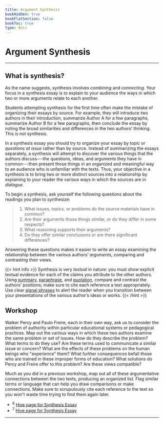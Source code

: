 ```yaml
---
title: Argument Synthesis
bookHidden: true
bookFlatSection: false
bookToc: true
type: docs
---
```



# Argument Synthesis

---

## What is synthesis?

As the name suggests, synthesis involves *combining* and *connecting*. Your focus in a synthesis essay is to explain to your audience the ways in which two or more arguments relate to each another. 

Students attempting synthesis for the first time often make the mistake of organizing their essays by source. For example, they will introduce two authors in their introduction, summarize Author A for a few paragraphs, summarize Author B for a few paragraphs, then conclude the essay by noting the broad similarities and differences in the two authors’ thinking. This is *not* synthesis.

In a synthesis essay you should try to organize your essay by *topic* or *questions at issue* rather than by source. Instead of summarizing the essays separately, a synthesis will attempt to discover the various things that the authors discuss---the questions, ideas, and arguments they have in common---then present those things in an organized and meaningful way to an audience who is unfamiliar with the texts. Thus, your objective in a synthesis is to bring two or more distinct sources into a relationship by explaining to your reader the various ways in which the sources are in *dialogue*.

To begin a synthesis, ask yourself the following questions about the readings you plan to synthesize:

>1. What issues, topics, or problems do the source materials have in common?  
>2. Are their arguments those things similar, or do they differ in some respects? 
>3. What reasoning supports their arguments? 
>4. Do they offer similar conclusions or are there significant differences?

Answering these questions makes it easier to write an essay examining the relationship between the various authors’ *arguments*, comparing and contrasting their views.

{{< hint info >}}
<i class="fas fa-exclamation-circle"></i> Synthesis is very *textual* in nature: you must show explicit textual evidence for each of the claims you attribute to the other authors. Using [summary](/resources/open-handbook/chapter-8/), [paraphrase](/resources/open-handbook/chapter-8/), and [quotation](/resources/open-handbook/chapter-8/), compare and contrast the authors’ positions; make sure to cite each reference a text appropriately. Use clear [signal phrases](/resources/open-handbook/chapter-8/) to alert the reader when you transition between your presentations of the various author’s ideas or works.
{{< /hint >}}

## Workshop

Walker Percy and Paulo Freire, each in their own way, ask us to consider the problem of authority within particular educational systems or pedagogical practices. Map out the various ways in which these two authors examine the same problem or set of issues. How do they describe the problem? What terms to do they use? Are these terms used to communicate a similar issue or concern? What are the effects of these problems on the human beings who "experience" them? What further consequences befall those who are trained in these improper forms of education? What solutions do Percy and Freire offer to this problem? Are these views compatible?

Much as you did in a previous workshop, map out all of these argumentative connections between the two texts, producing an organized list. Flag similar terms or language that can help you draw comparisons or make connections. Make sure to scrupulously cite each reference to the text so you won't waste time trying to find them again later. 

  - <i class="fab fa-forumbee"></i> <sup>6</sup> [Hive page for Synthesis Essay](https://drive.google.com/drive/folders/1-K4aFfLLND3Vs5UOYZqheFkR6cAZ_tr8?usp=sharing)
  - <i class="fab fa-forumbee"></i> <sup>7</sup> [Hive page for Synthesis Essay](https://drive.google.com/drive/folders/1BMPafMkU8r8jdp8hkSl_1fzig-p7HMwP?usp=sharing)

---
<!---
## Advice on Structure

Your focus in a synthesis essay is to explain to your audience the way(s) in which these two arguments relate to one another. However, you do not want to write a summary of Freire’s ideas followed by a summary of Percy’s ideas and then conclude. Instead, the idea is that you have meticulously discovered all the moments the arguments appear to be in dialog with each other and then organize your essay in such a way as to emphasize those commonalities. For that reason, your essay should proceed **topically**. But how should you structure the synthesis essay?

At the risk of stealing your sovereignty, you might consider the following way of organizing your inquiry and analysis of the essays 

I. **Introduction**. Give appropriate **context**. Tell the reader the full names of these authors. Mention the texts that you will discuss. Let your audience know what is at stake here---the problem the authors examine---and what you hope to accomplish in your essay. A thesis is generally a good idea here!

II. **Examine how both Percy and Freire diagnose the problem of authority within education**. How do Freire and Percy describe the problem of authority? What ideas, arguments, and terms do they share? While Percy predominantly uses metaphors drawn from tourism and consumerism to critique failed approaches to education, Freire uses one about banking. For example, Percy criticizes efforts to “know” if they involve merely receiving an “educational package.”  This term seems virtually identical to Freire’s idea of “banking,” where a teacher makes a “deposit” into the mind of a student. Both authors are similarly concerned with “teachers” or “experts” or “professional knowers” who have a problematic relationship with the “student” or person who desires to know or understand new things about the world. There are many other connections of significance. Exhaustively map out how they use similar ideas and terms to describe this problem within education. Remember, in synthesis it is important to *point to the specific language that these authors use* (i.e. quote).

III. **Demonstrate how both authors explain the dire consequences or results from what you’ve described in section II**. How do they both discuss what happens to us when we find ourselves in this kind of educational environment? They both describe a number of significant consequences. Compare and contrast these ideas. Again, explain to your audience the specific language that the authors use.

IV. **Explain how both authors attempt to offer solutions to this problem to avoid what you’ve described in section III**. Are there differences of opinion here? If so, how? Are their views compatible? Here it might be helpful to imagine what Freire would say in response to Percy’s essay and vice versa.

V. **Conclusion**. Avoid the “summary” conclusion. Make some observations; do some analysis. Explain the significance of what you’ve just synthesized. Impress us.

### Other advice:

- This is good advice for any essay: use your topic sentences to clearly declare the subject of the paragraph and indicate a transition or new direction in your essay. For example, you could begin section III by stating: “Both Percy and Freire explain the dire consequences of these authoritarian models of education.” Not the greatest topic sentence, but it demonstrates your intent to show how *both* authors are making *similar points* within their broader attempts to argue a thesis about education and authority.

- Other advice for writing about Percy. Your instinct is to tell your readers about the Grand Canyon, traveling to Mexico, viewing the Statue of Liberty, the dogfish. However, unless great care is taken, these examples will seem very strange indeed to readers who have not encountered Percy’s essay. They will expect that you will be discussing the problem of authority and education; if you discuss these stories you may completely baffle your readers–like trying to explain Baker’s story of his shoe and plushy backhoe scoops. Remember, these stories are just *illustrations* or *examples* of a larger argument that can be plainly articulated. The best idea is to *try and act as Percy’s translator for your audienc*e by *explaining the argument* he is trying to illustrate by using general and plain terms. Words like “sovereignty” and “professional knower” and “expert” and “tourist” and “consumer” are readily understandable by anyone who speaks English. Why the Grand Canyon and tourists in Mexico are in your essay about education is not. Ask yourself what Percy is attempting to illustrate using the example or story, then just state that argument clearly.

- A final note. At the end of your essay, your audience should have a *very* good understanding of the basic arguments and claims put forth by both Freire and Percy. Part of your job in a synthesis essay is to educate your audience about these two authors and their ideas. With luck, you will be able to present their arguments using our old friends paraphrase, summary, and quotation. We’ve been practicing them; now it’s game time.


<!---
<i class="fa fa-cloud-upload-alt"></i> [Submit this assignment to Canvas](https://canvas.dartmouth.edu)
--->


